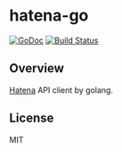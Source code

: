 hatena-go
===
[![GoDoc](https://godoc.org/github.com/8pockets/hatena-go?status.svg)](https://godoc.org/github.com/8pockets/hatena-go)
[![Build Status](https://travis-ci.org/8pockets/hatena-go.svg?branch=master)](https://travis-ci.org/8pockets/hatena-go)

Overview
------------------
[Hatena](http://developer.hatena.ne.jp/ja/documents/bookmark/apis/rest) API client by golang.

License
------------------
MIT
